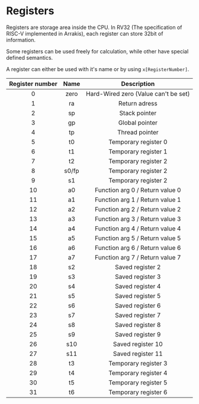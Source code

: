 # Registers

Registers are storage area inside the CPU.
In RV32 (The specification of RISC-V implemented in Arrakis), each register
can store 32bit of information.

Some registers can be used freely for calculation, while other have special
defined semantics.

A register can either be used with it's name or by using `x[RegisterNumber]`.

| Register number | Name    | Description                           |
|:---------------:|:-------:|:-------------------------------------:|
| 0               | zero    | Hard-Wired zero (Value can't be set)  |
| 1               | ra      | Return adress                         |
| 2               | sp      | Stack pointer                         |
| 3               | gp      | Global pointer                        |
| 4               | tp      | Thread pointer                        |
| 5               | t0      | Temporary register 0                  |
| 6               | t1      | Temporary register 1                  |
| 7               | t2      | Temporary register 2                  |
| 8               | s0/fp   | Temporary register 2                  |
| 9               | s1      | Temporary register 2                  |
| 10              | a0      | Function arg 0 / Return value 0       |
| 11              | a1      | Function arg 1 / Return value 1       |
| 12              | a2      | Function arg 2 / Return value 2       |
| 13              | a3      | Function arg 3 / Return value 3       |
| 14              | a4      | Function arg 4 / Return value 4       |
| 15              | a5      | Function arg 5 / Return value 5       |
| 16              | a6      | Function arg 6 / Return value 6       |
| 17              | a7      | Function arg 7 / Return value 7       |
| 18              | s2      | Saved register 2                      |
| 19              | s3      | Saved register 3                      |
| 20              | s4      | Saved register 4                      |
| 21              | s5      | Saved register 5                      |
| 22              | s6      | Saved register 6                      |
| 23              | s7      | Saved register 7                      |
| 24              | s8      | Saved register 8                      |
| 25              | s9      | Saved register 9                      |
| 26              | s10     | Saved register 10                     |
| 27              | s11     | Saved register 11                     |
| 28              | t3      | Temporary register 3                  |
| 29              | t4      | Temporary register 4                  |
| 30              | t5      | Temporary register 5                  |
| 31              | t6      | Temporary register 6                  |

